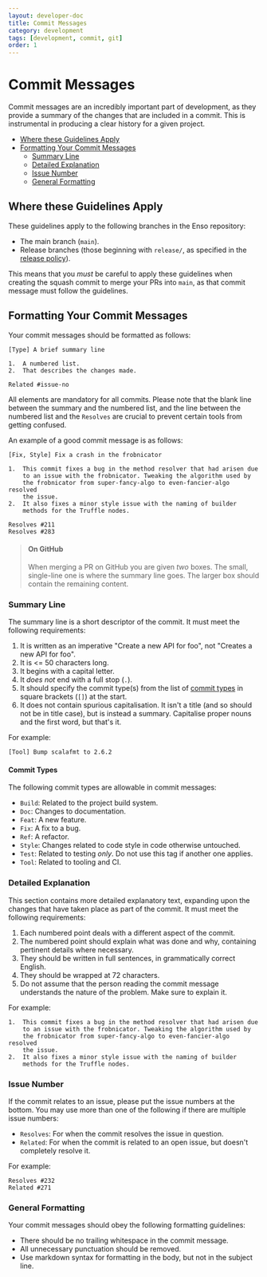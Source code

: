```yaml
---
layout: developer-doc
title: Commit Messages
category: development
tags: [development, commit, git]
order: 1
---
```


# Commit Messages

Commit messages are an incredibly important part of development, as they provide
a summary of the changes that are included in a commit. This is instrumental in
producing a clear history for a given project.

<!-- MarkdownTOC levels="2,3" autolink="true" -->

- [Where these Guidelines Apply](#where-these-guidelines-apply)
- [Formatting Your Commit Messages](#formatting-your-commit-messages)
  - [Summary Line](#summary-line)
  - [Detailed Explanation](#detailed-explanation)
  - [Issue Number](#issue-number)
  - [General Formatting](#general-formatting)

<!-- /MarkdownTOC -->

## Where these Guidelines Apply

These guidelines apply to the following branches in the Enso repository:

- The main branch (`main`).
- Release branches (those beginning with `release/`, as specified in the
  [release policy](../distribution/release-policy.md#release-branches)).

This means that you _must_ be careful to apply these guidelines when creating
the squash commit to merge your PRs into `main`, as that commit message must
follow the guidelines.

## Formatting Your Commit Messages

Your commit messages should be formatted as follows:

```plain
[Type] A brief summary line

1.  A numbered list.
2.  That describes the changes made.

Related #issue-no
```

All elements are mandatory for all commits. Please note that the blank line
between the summary and the numbered list, and the line between the numbered
list and the `Resolves` are crucial to prevent certain tools from getting
confused.

An example of a good commit message is as follows:

```plain
[Fix, Style] Fix a crash in the frobnicator

1.  This commit fixes a bug in the method resolver that had arisen due
    to an issue with the frobnicator. Tweaking the algorithm used by
    the frobnicator from super-fancy-algo to even-fancier-algo resolved
    the issue.
2.  It also fixes a minor style issue with the naming of builder
    methods for the Truffle nodes.

Resolves #211
Resolves #283
```

> #### On GitHub
>
> When merging a PR on GitHub you are given _two_ boxes. The small, single-line
> one is where the summary line goes. The larger box should contain the
> remaining content.

### Summary Line

The summary line is a short descriptor of the commit. It must meet the following
requirements:

1.  It is written as an imperative "Create a new API for foo", not "Creates a
    new API for foo".
2.  It is <= 50 characters long.
3.  It begins with a capital letter.
4.  It _does not_ end with a full stop (`.`).
5.  It should specify the commit type(s) from the list of
    [commit types](#commit-types) in square brackets (`[]`) at the start.
6.  It does not contain spurious capitalisation. It isn't a title (and so should
    not be in title case), but is instead a summary. Capitalise proper nouns and
    the first word, but that's it.

For example:

```plain
[Tool] Bump scalafmt to 2.6.2
```

#### Commit Types

The following commit types are allowable in commit messages:

- `Build`: Related to the project build system.
- `Doc`: Changes to documentation.
- `Feat`: A new feature.
- `Fix`: A fix to a bug.
- `Ref`: A refactor.
- `Style`: Changes related to code style in code otherwise untouched.
- `Test`: Related to testing _only_. Do not use this tag if another one applies.
- `Tool`: Related to tooling and CI.

### Detailed Explanation

This section contains more detailed explanatory text, expanding upon the changes
that have taken place as part of the commit. It must meet the following
requirements:

1.  Each numbered point deals with a different aspect of the commit.
2.  The numbered point should explain what was done and why, containing
    pertinent details where necessary.
3.  They should be written in full sentences, in grammatically correct English.
4.  They should be wrapped at 72 characters.
5.  Do not assume that the person reading the commit message understands the
    nature of the problem. Make sure to explain it.

For example:

```plain
1.  This commit fixes a bug in the method resolver that had arisen due
    to an issue with the frobnicator. Tweaking the algorithm used by
    the frobnicator from super-fancy-algo to even-fancier-algo resolved
    the issue.
2.  It also fixes a minor style issue with the naming of builder
    methods for the Truffle nodes.
```

### Issue Number

If the commit relates to an issue, please put the issue numbers at the bottom.
You may use more than one of the following if there are multiple issue numbers:

- `Resolves`: For when the commit resolves the issue in question.
- `Related`: For when the commit is related to an open issue, but doesn't
  completely resolve it.

For example:

```plain
Resolves #232
Related #271
```

### General Formatting

Your commit messages should obey the following formatting guidelines:

- There should be no trailing whitespace in the commit message.
- All unnecessary punctuation should be removed.
- Use markdown syntax for formatting in the body, but not in the subject line.
